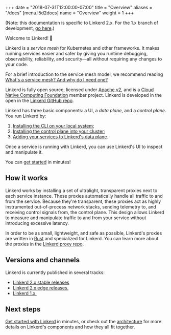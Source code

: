 +++
date = "2018-07-31T12:00:00-07:00"
title = "Overview"
aliases = "/docs"
[menu.l5d2docs]
  name = "Overview"
  weight = 1
+++

(Note: this documentation is specific to Linkerd 2.x. For the 1.x branch of development,
[go here](/1/overview).)

Welcome to Linkerd! 🎈

Linkerd is a _service mesh_ for Kubernetes and other frameworks. It makes
running services easier and safer by giving you runtime debugging,
observability, reliability, and security&mdash;all without requiring any changes to
your code.

For a brief introduction to the service mesh model, we recommend reading
[What's a service mesh? And why do I need
one?](https://blog.buoyant.io/2017/04/25/whats-a-service-mesh-and-why-do-i-need-one/)

Linkerd is fully open source, licensed under [Apache
v2](https://github.com/linkerd/linkerd2/blob/master/LICENSE), and is a [Cloud
Native Computing Foundation](https://cncf.io) member project. Linkerd is
developed in the open in the [Linkerd GitHub repo](https://github.com/linkerd).

Linkerd has three basic components: a UI, a *data plane*, and a *control
plane*. You run Linkerd by:

1. [Installing the CLI on your local system](../getting-started/#step-1-install-the-cli);
1. [Installing the control plane into your cluster](../getting-started/#step-3-install-linkerd-onto-the-cluster);
1. [Adding your services to Linkerd's data plane](../adding-your-service).

Once a service is running with Linkerd, you can use Linkerd's UI to inspect and
manipulate it.

You can [get started](../getting-started) in minutes!

## How it works

Linkerd works by installing a set of ultralight, transparent proxies next to
each service instance. These proxies automatically handle all traffic to and
from the service. Because they're transparent, these proxies act as highly
instrumented out-of-process network stacks, sending telemetry to, and receiving
control signals from, the control plane. This design allows Linkerd to measure
and manipulate traffic to and from your service without introducing excessive
latency.

In order to be as small, lightweight, and safe as possible, Linkerd's proxies
are written in [Rust](https://www.rust-lang.org/) and specialized for Linkerd.
You can learn more about the proxies in the [Linkerd proxy
repo](https://github.com/linkerd/linkerd2-proxy).

## Versions and channels

Linkerd is currently published in several tracks:

* [Linkerd 2.x stable releases](../edge/)
* [Linkerd 2.x edge releases.](../edge/)
* [Linkerd 1.x.](/1/overview)

## Next steps

[Get started with Linkerd](../getting-started) in minutes, or check out the
[architecture](../architecture/) for more details on Linkerd's components and
how they all fit together.

